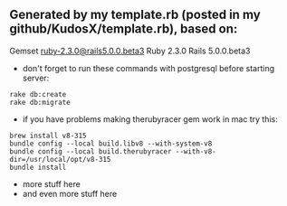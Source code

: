 ## Generated by my template.rb (posted in my github/KudosX/template.rb), based on:
  Gemset ruby-2.3.0@rails5.0.0.beta3
  Ruby 2.3.0
  Rails 5.0.0.beta3
* don't forget to run these commands with postgresql before starting server:
```
rake db:create
rake db:migrate
```
* if you have problems making therubyracer gem work in mac try this:
```
brew install v8-315
bundle config --local build.libv8 --with-system-v8
bundle config --local build.therubyracer --with-v8-dir=/usr/local/opt/v8-315
bundle install
```
* more stuff here
* and even more stuff here
